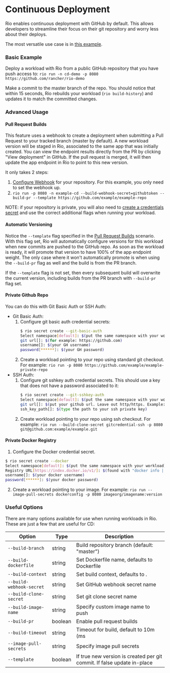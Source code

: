 # Continuous Deployment

Rio enables continuous deployment with GitHub by default.
This allows developers to streamline their focus on their git repository and worry less about their deploys.

The most versatile use case is in [this example](#pull-request-builds).


### Basic Example
Deploy a workload with Rio from a public GitHub repository that you have push access to:
`rio run -n cd-demo -p 8080 https://github.com/rancher/rio-demo`

Make a commit to the master branch of the repo. 
You should notice that within 15 seconds, Rio rebuilds your workload (`rio build-history`) and updates it to match the committed changes.


### Advanced Usage
#### Pull Request Builds
This feature uses a webhook to create a deployment when submitting a Pull Request to your tracked branch (master by default).
A new workload version will be staged in Rio, associated to the same app that was initially created. 
You can view the endpoint results directly from the PR by clicking "View deployment" in GitHub. 
If the pull request is merged, it will then update the app endpoint in Rio to point to this new version.

It only takes 2 steps:

1. [Configure Webhook](./webhooks.md) for your repository. For this example, you only need to set the webhook up.
2. `rio run -p 8080 -n example-cd --build-webhook-secret=githubtoken --build-pr --template https://github.com/example/example-repo`

NOTE: if your repository is private, you will also need to [create a credentials secret](#private-github-repo) and use the correct additional flags when running your workload.


#### Automatic Versioning
Notice the `--template` flag specified in the [Pull Request Builds](#pull-request-builds) scenario.
With this flag set, Rio will automatically configure versions for this workload when new commits are pushed to the GitHub repo.
As soon as the workload is ready, it will promote that version to have 100% of the app endpoint weight.
The only case where it won't automatically promote is when using the `--build-pr` flag as well and the build is from the PR branch.

If the `--template` flag is not set, then every subsequent build will overwrite the current version, including builds from the PR branch with `--build-pr` flag set.


#### Private Github Repo
You can do this with Git Basic Auth or SSH Auth:
- Git Basic Auth:
    1. Configure git basic auth credential secrets:
        ```bash
        $ rio secret create --git-basic-auth
        Select namespace[default]: $(put the same namespace with your workload)
        git url[]: $(for example: https://github.com)
        username[]: $(your GH username)
        password[******]: $(your GH password)
        ```
    2. Create a workload pointing to your repo using standard git checkout. For example:
        `rio run -p 8080 https://github.com/example/example-private-repo`
- SSH Auth:
    1. Configure git sshkey auth credential secrets. This should use a key that does not have a password associated to it:
        ```bash
        $ rio secret create --git-sshkey-auth
        Select namespace[default]: $(put the same namespace with your workload)
        git url[]: $(put your github url. Leave out http/https. Example: github.com)
        ssh_key_path[]: $(type the path to your ssh private key)
        ```
    2. Create workload pointing to your repo using ssh checkout. For example:
        `rio run --build-clone-secret gitcredential-ssh -p 8080 git@github.com:example/example.git`


#### Private Docker Registry
1. Configure the Docker credential secret.
```bash
$ rio secret create --docker
Select namespace[default]: $(put the same namespace with your workload)
Registry URL[https://index.docker.io/v1/]: $(found with "docker info | grep Registry")
username[]: $(your docker username)
password[******]: $(your docker password)
```
2. Create a workload pointing to your image. For example:
`rio run --image-pull-secrets dockerconfig -p 8080 imageorg/imagename:version`


### Useful Options
There are many options available for use when running workloads in Rio. These are just a few that are useful for CD:

| Option | Type | Description |
|------|----| -------------|
| `--build-branch` | string | Build repository branch (default: "master") | 
| `--build-dockerfile` | string | Set Dockerfile name, defaults to Dockerfile |
| `--build-context` | string | Set build context, defaults to . |
| `--build-webhook-secret` | string | Set GitHub webhook secret name |
| `--build-clone-secret` | string | Set git clone secret name |
| `--build-image-name` | string | Specify custom image name to push |
| `--build-pr` | boolean | Enable pull request builds |
| `--build-timeout` | string | Timeout for build, default to 10m (ms|s|m|h) |
| `--image-pull-secrets` | string | Specify image pull secrets |
| `--template` | boolean | If true new version is created per git commit. If false update in-place |
